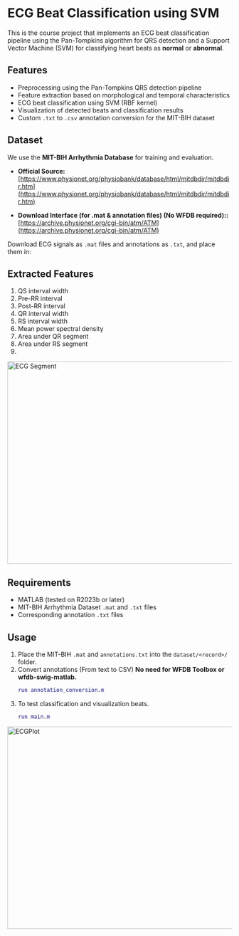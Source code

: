 # ECG Beat Classification using SVM

This is the course project that implements an ECG beat classification pipeline using the Pan-Tompkins algorithm for QRS detection and a Support Vector Machine (SVM) for classifying heart beats as **normal** or **abnormal**.

##  Features

- Preprocessing using the Pan-Tompkins QRS detection pipeline
- Feature extraction based on morphological and temporal characteristics
- ECG beat classification using SVM (RBF kernel)
- Visualization of detected beats and classification results
- Custom `.txt` to `.csv` annotation conversion for the MIT-BIH dataset


## Dataset

We use the **MIT-BIH Arrhythmia Database** for training and evaluation.

- **Official Source:**  
  [https://www.physionet.org/physiobank/database/html/mitdbdir/mitdbdir.htm](https://www.physionet.org/physiobank/database/html/mitdbdir/mitdbdir.htm)

- **Download Interface (for .mat & annotation files) (No WFDB required)::**  
  [https://archive.physionet.org/cgi-bin/atm/ATM](https://archive.physionet.org/cgi-bin/atm/ATM)

Download ECG signals as `.mat` files and annotations as `.txt`, and place them in:


##  Extracted Features

1. QS interval width  
2. Pre-RR interval  
3. Post-RR interval  
4. QR interval width  
5. RS interval width  
6. Mean power spectral density  
7. Area under QR segment  
8. Area under RS segment
9. 
<img width="727" height="455" alt="ECG Segment" src="https://github.com/user-attachments/assets/4b275b07-5afb-4025-bca5-089e19d32233" />

##  Requirements

- MATLAB (tested on R2023b or later)
- MIT-BIH Arrhythmia Dataset `.mat` and `.txt` files
- Corresponding annotation `.txt` files

##  Usage

1. Place the MIT-BIH `.mat` and `annotations.txt` into the `dataset/<record>/` folder.
2. Convert annotations (From text to CSV)  **No need for WFDB Toolbox or wfdb-swig-matlab.**
   ```matlab
   run annotation_conversion.m
3. To test classification and visualization beats.
   ```matlab
   run main.m 
<img width="718" height="455" alt="ECGPlot" src="https://github.com/user-attachments/assets/d2b2fdc8-7899-4f22-bee6-ad73d7cf532c" />
